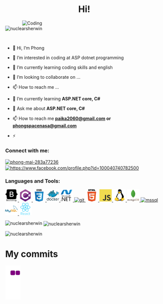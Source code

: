 


<h1 align="center">Hi! </h1>
<!-- <h3 align="center"></h3> -->

<div style="top: 50px;">
  <img align="right" alt="Coding" width="450" src="https://static.wikia.nocookie.net/jujutsu-kaisen/images/a/af/Malevolent_Shrine%27s_power_%28Anime%29.gif/revision/latest/scale-to-width/360?cb=20231117003507">
</div>


<p align="left"> <img src="https://komarev.com/ghpvc/?username=nuclearsherwin&label=Profile%20views&color=0e75b6&style=flat" alt="nuclearsherwin" /> </p>

<p align="left"> <a href="https://twitter.com/" target="blank"><img src="https://img.shields.io/twitter/follow/?logo=twitter&style=for-the-badge" alt="" /></a> </p>

- 👋 Hi, I’m Phong
- 👀 I’m interested in coding at ASP dotnet programming
- 🌱 I’m currently learning coding skills and english
- 💞️ I’m looking to collaborate on ...
- 📫 How to reach me ...

- 🌱 I’m currently learning **ASP.NET core, C#**

- 💬 Ask me about **ASP.NET core, C#**

- 📫 How to reach me **paika2060@gmail.com or phongspacenasa@gmail.com**

- ⚡

<h3 align="left">Connect with me:</h3>
<p align="left">
<a href="https://linkedin.com/in/phong-mai-283a77236" target="blank"><img align="center" src="https://raw.githubusercontent.com/rahuldkjain/github-profile-readme-generator/master/src/images/icons/Social/linked-in-alt.svg" alt="phong-mai-283a77236" height="30" width="40" /></a>
<a href="https://www.facebook.com/profile.php?id=100040740782500" target="blank"><img align="center" src="https://raw.githubusercontent.com/rahuldkjain/github-profile-readme-generator/master/src/images/icons/Social/facebook.svg" alt="https://www.facebook.com/profile.php?id=100040740782500" height="30" width="40" /></a>
</p>

<h3 align="left">Languages and Tools:</h3>
<p align="left"> <a href="https://getbootstrap.com" target="_blank" rel="noreferrer"> <img src="https://raw.githubusercontent.com/devicons/devicon/master/icons/bootstrap/bootstrap-plain-wordmark.svg" alt="bootstrap" width="40" height="40"/> </a> <a href="https://www.w3schools.com/cs/" target="_blank" rel="noreferrer"> <img src="https://raw.githubusercontent.com/devicons/devicon/master/icons/csharp/csharp-original.svg" alt="csharp" width="40" height="40"/> </a> <a href="https://www.w3schools.com/css/" target="_blank" rel="noreferrer"> <img src="https://raw.githubusercontent.com/devicons/devicon/master/icons/css3/css3-original-wordmark.svg" alt="css3" width="40" height="40"/> </a> <a href="https://www.docker.com/" target="_blank" rel="noreferrer"> <img src="https://raw.githubusercontent.com/devicons/devicon/master/icons/docker/docker-original-wordmark.svg" alt="docker" width="40" height="40"/> </a> <a href="https://dotnet.microsoft.com/" target="_blank" rel="noreferrer"> <img src="https://raw.githubusercontent.com/devicons/devicon/master/icons/dot-net/dot-net-original-wordmark.svg" alt="dotnet" width="40" height="40"/> </a> <a href="https://git-scm.com/" target="_blank" rel="noreferrer"> <img src="https://www.vectorlogo.zone/logos/git-scm/git-scm-icon.svg" alt="git" width="40" height="40"/> </a> <a href="https://www.w3.org/html/" target="_blank" rel="noreferrer"> <img src="https://raw.githubusercontent.com/devicons/devicon/master/icons/html5/html5-original-wordmark.svg" alt="html5" width="40" height="40"/> </a> <a href="https://developer.mozilla.org/en-US/docs/Web/JavaScript" target="_blank" rel="noreferrer"> <img src="https://raw.githubusercontent.com/devicons/devicon/master/icons/javascript/javascript-original.svg" alt="javascript" width="40" height="40"/> </a> <a href="https://www.linux.org/" target="_blank" rel="noreferrer"> <img src="https://raw.githubusercontent.com/devicons/devicon/master/icons/linux/linux-original.svg" alt="linux" width="40" height="40"/> </a> <a href="https://www.mongodb.com/" target="_blank" rel="noreferrer"> <img src="https://raw.githubusercontent.com/devicons/devicon/master/icons/mongodb/mongodb-original-wordmark.svg" alt="mongodb" width="40" height="40"/> </a> <a href="https://www.microsoft.com/en-us/sql-server" target="_blank" rel="noreferrer"> <img src="https://www.svgrepo.com/show/303229/microsoft-sql-server-logo.svg" alt="mssql" width="40" height="40"/> </a> <a href="https://www.mysql.com/" target="_blank" rel="noreferrer"> <img src="https://raw.githubusercontent.com/devicons/devicon/master/icons/mysql/mysql-original-wordmark.svg" alt="mysql" width="40" height="40"/> </a> <a href="https://reactjs.org/" target="_blank" rel="noreferrer"> <img src="https://raw.githubusercontent.com/devicons/devicon/master/icons/react/react-original-wordmark.svg" alt="react" width="40" height="40"/> </a> </p>

<p><img align="left" src="https://github-readme-stats.vercel.app/api/top-langs?username=nuclearsherwin&show_icons=true&locale=en&layout=compact" alt="nuclearsherwin" /></p>

<p>&nbsp;<img align="center" src="https://github-readme-stats.vercel.app/api?username=nuclearsherwin&show_icons=true&locale=en" alt="nuclearsherwin" /></p>

<p><img align="center" src="https://github-readme-streak-stats.herokuapp.com/?user=nuclearsherwin&" alt="nuclearsherwin" /></p>

# My commits
![snake gif](https://github.com/NuclearSherwin/NuclearSherwin/blob/output/github-contribution-grid-snake.gif)

